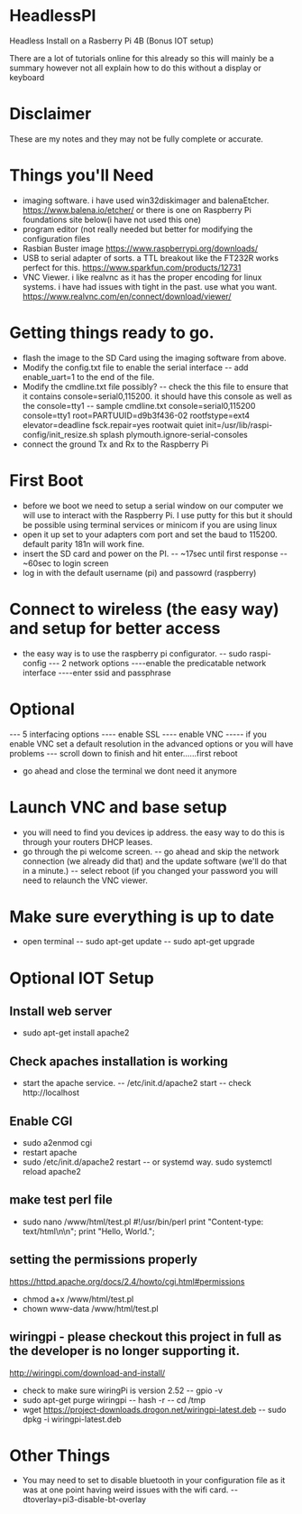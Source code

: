 # HeadlessPI
Headless Install on a Rasberry Pi 4B (Bonus IOT setup)

There are a lot of tutorials online for this already so this will mainly be a summary however not all explain how to do this without a display or keyboard

# Disclaimer
These are my notes and they may not be fully complete or accurate.

# Things you'll Need
- imaging software.  i have used win32diskimager and balenaEtcher. https://www.balena.io/etcher/  or there is one on Raspberry Pi foundations site below(i have not used this one)
- program editor (not really needed but better for modifying the configuration files
- Rasbian Buster image https://www.raspberrypi.org/downloads/
- USB to serial adapter of sorts.  a TTL breakout like the FT232R works perfect for this.  https://www.sparkfun.com/products/12731
- VNC Viewer.  i like realvnc as it has the proper encoding for linux systems.  i have had issues with tight in the past.  use what you want.  https://www.realvnc.com/en/connect/download/viewer/

 # Getting things ready to go.
 - flash the image to the SD Card using the imaging software from above.
 - Modify the config.txt file to enable the serial interface
 -- add enable_uart=1 to the end of the file.
 - Modify the cmdline.txt file possibly?
 -- check the this file to ensure that it contains console=serial0,115200.  it should have this console as well as the console=tty1
 -- sample cmdline.txt console=serial0,115200 console=tty1 root=PARTUUID=d9b3f436-02 rootfstype=ext4 elevator=deadline fsck.repair=yes rootwait quiet init=/usr/lib/raspi-config/init_resize.sh splash plymouth.ignore-serial-consoles
 - connect the ground Tx and Rx to the Raspberry Pi

 # First Boot
 - before we boot we need to setup a serial window on our computer we will use to interact with the Raspberry Pi.  I use putty for this but it should be possible using terminal services or minicom if you are using linux
 - open it up set to your adapters com port and set the baud to 115200.  default parity 181n will work fine.
 - insert the SD card and power on the PI.
--	~17sec until first response
--	~60sec to login screen
 - log in with the default username (pi) and passowrd (raspberry)

 # Connect to wireless (the easy way) and setup for better access
 - the easy way is to use the raspberry pi configurator.
 -- sudo raspi-config
 --- 2 network options
 ----enable the predicatable network interface
 ----enter ssid and passphrase
 # Optional
 --- 5 interfacing options
 ---- enable SSL
 ---- enable VNC
 ----- if you enable VNC set a default resolution in the advanced options or you will have problems
 --- scroll down to finish and hit enter......first reboot
 - go ahead and close the terminal we dont need it anymore

 # Launch VNC and base setup
 - you will need to find you devices ip address. the easy way to do this is through your routers DHCP leases.
 - go through the pi welcome screen.
 -- go ahead and skip the network connection (we already did that) and the update software (we'll do that in a minute.)
 -- select reboot (if you changed your password you will need to relaunch the VNC viewer.

 # Make sure everything is up to date
 - open terminal
 -- sudo apt-get update
 -- sudo apt-get upgrade


# Optional IOT Setup
## Install web server
 - sudo apt-get install apache2

## Check apaches installation is working
 - start the apache service.
 -- /etc/init.d/apache2 start
 -- check http://localhost

## Enable CGI
- sudo a2enmod cgi
- restart apache
- sudo /etc/init.d/apache2 restart
-- or systemd way. sudo systemctl reload apache2

## make test perl file
- sudo nano /www/html/test.pl
#!/usr/bin/perl
print "Content-type: text/html\n\n";
print "Hello, World.";

## setting the permissions properly
https://httpd.apache.org/docs/2.4/howto/cgi.html#permissions
- chmod a+x /www/html/test.pl
- chown www-data /www/html/test.pl

## wiringpi - please checkout this project in full as the developer is no longer supporting it.
http://wiringpi.com/download-and-install/
- check to make sure wiringPi is version 2.52
-- gpio -v
- sudo apt-get purge wiringpi
-- hash -r
-- cd /tmp
- wget https://project-downloads.drogon.net/wiringpi-latest.deb
-- sudo dpkg -i wiringpi-latest.deb

# Other Things
- You may need to set to disable bluetooth in your configuration file as it was at one point having weird issues with the wifi card.
-- dtoverlay=pi3-disable-bt-overlay

